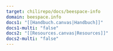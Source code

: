 ```yaml
---
target: chilirepo/docs/beespace-info
domain: beespace.info
docs1: "[[Handbuch.canvas|Handbuch]]"
docs1-multi: "false"
docs2: "[[Resources.canvas|Resources]]"
docs2-multi: "false"
---
```

